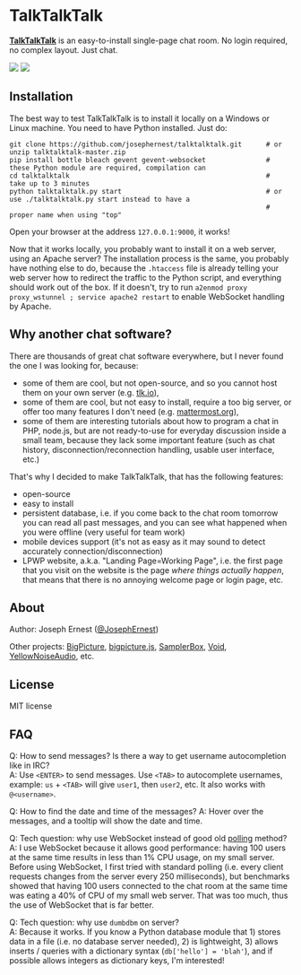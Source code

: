 TalkTalkTalk
=============

[**TalkTalkTalk**](http://josephernest.github.io/talktalktalk) is an easy-to-install single-page chat room. No login required, no complex layout. Just chat.

![](http://gget.it/husi2by3/screenshot1_575.jpg) ![](http://gget.it/k9oj75rs/screenshotphone_5.jpg)


Installation
----
The best way to test TalkTalkTalk is to install it locally on a Windows or Linux machine. You need to have Python installed. Just do:

    git clone https://github.com/josephernest/talktalktalk.git      # or unzip talktalktalk-master.zip
    pip install bottle bleach gevent gevent-websocket               # these Python module are required, compilation can 
    cd talktalktalk                                                 #                              take up to 3 minutes
    python talktalktalk.py start                                    # or use ./talktalktalk.py start instead to have a 
                                                                    #                     proper name when using "top"

Open your browser at the address `127.0.0.1:9000`, it works!

Now that it works locally, you probably want to install it on a web server, using an Apache server? The installation process is the same, you probably have nothing else to do, because the `.htaccess` file is already telling your web server how to redirect the traffic to the Python script, and everything should work out of the box.  If it doesn't, try to run `a2enmod proxy proxy_wstunnel ; service apache2 restart` to enable WebSocket handling by Apache.


Why another chat software?
----
There are thousands of great chat software everywhere, but I never found the one I was looking for, because:

* some of them are cool, but not open-source, and so you cannot host them on your own server (e.g. [tlk.io](http://www.tlk.io)),
* some of them are cool, but not easy to install, require a too big server, or offer too many features I don't need (e.g. [mattermost.org](http://www.mattermost.org)),
* some of them are interesting tutorials about how to program a chat in PHP, node.js, but are not ready-to-use for everyday discussion inside a small team, because they lack some important feature (such as chat history, disconnection/reconnection handling, usable user interface, etc.)

That's why I decided to make TalkTalkTalk, that has the following features:

* open-source
* easy to install
* persistent database, i.e. if you come back to the chat room tomorrow you can read all past messages, and you can see what happened when you were offline (very useful for team work)
* mobile devices support (it's not as easy as it may sound to detect accurately connection/disconnection)
* LPWP website, a.k.a. "Landing Page=Working Page", i.e. the first page that you visit on the website is the page *where things actually happen*, that means that there is no annoying welcome page or login page, etc.



About
----
Author: Joseph Ernest ([@JosephErnest](http:/twitter.com/JosephErnest))

Other projects: [BigPicture](http://bigpicture.bi), [bigpicture.js](http://github.com/josephernest/bigpicture.js), [SamplerBox](http://www.samplerbox.org), [Void](http://www.thisisvoid.org), [YellowNoiseAudio](http://www.yellownoiseaudio.com), etc.


License
----
MIT license


FAQ
----

Q: How to send messages? Is there a way to get username autocompletion like in IRC?  
A: Use `<ENTER>` to send messages. Use `<TAB>` to autocomplete usernames, example: `us` + `<TAB>` will give `user1`, then `user2`, etc. It also works with `@<username>`.

Q: How to find the date and time of the messages?
A: Hover over the messages, and a tooltip will show the date and time.

Q: Tech question: why use WebSocket instead of good old [polling](http://stackoverflow.com/a/12855533/1422096) method?  
A: I use WebSocket because it allows good performance: having 100 users at the same time results in less than 1% CPU usage, on my small server. Before using WebSocket, I first tried with standard polling (i.e. every client requests changes from the server every 250 milliseconds), but benchmarks showed that having 100 users connected to the chat room at the same time was eating a 40% of CPU of my small web server. That was too much, thus the use of WebSocket that is far better.

Q: Tech question: why use `dumbdbm` on server?  
A: Because it works. If you know a Python database module that 1) stores data in a file (i.e. no database server needed), 2) is lightweight, 3) allows inserts / queries with a dictionary syntax (`db['hello'] = 'blah'`), and if possible allows integers as dictionary keys, I'm interested!
